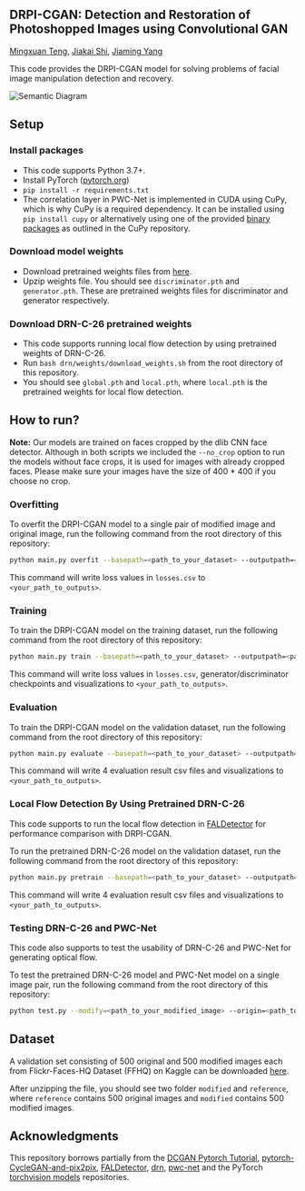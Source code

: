 ## <b>DRPI-CGAN: Detection and Restoration of Photoshopped Images using Convolutional GAN </b>
[Mingxuan Teng](https://github.com/AlveinTeng),
[Jiakai Shi](https://github.com/VictorS67),
[Jiaming Yang](https://github.com/Jiaming-Yang-20)

This code provides the DRPI-CGAN model for solving problems of facial image manipulation detection and recovery.

![Semantic Diagram](https://drive.google.com/file/d/1WR_6rYMQx3ZYYdJvPk7yykPUMdthrI82/view?usp=sharing)

## Setup

### Install packages
- This code supports Python 3.7+.
- Install PyTorch ([pytorch.org](http://pytorch.org))
- `pip install -r requirements.txt`
- The correlation layer in PWC-Net is implemented in CUDA using CuPy, which is why CuPy is a required dependency. It can be installed using `pip install cupy` or alternatively using one of the provided [binary packages](https://docs.cupy.dev/en/stable/install.html#installing-cupy) as outlined in the CuPy repository.

### Download model weights
- Download pretrained weights files from [here](https://drive.google.com/file/d/1RyWliMj78-fALepCq7PBTBqB5Bf98TIh/view?usp=sharing).
- Upzip weights file. You should see `discriminator.pth` and `generator.pth`. These are pretrained weights files for discriminator and generator respectively.

### Download DRN-C-26 pretrained weights
- This code supports running local flow detection by using pretrained weights of DRN-C-26.
- Run `bash drn/weights/download_weights.sh` from the root directory of this repository.
- You should see `global.pth` and `local.pth`, where `local.pth` is the pretrained weights for local flow detection.

## How to run?

**Note:** Our models are trained on faces cropped by the dlib CNN face detector. Although in both scripts we included the `--no_crop` option to run the models without face crops, it is used for images with already cropped faces. Please make sure your images have the size of 400 * 400 if you choose no crop.

### Overfitting

To overfit the DRPI-CGAN model to a single pair of modified image and original image, run the following command from the root directory of this repository:

```bash
python main.py overfit --basepath=<path_to_your_dataset> --outputpath=<path_to_your_outputs>
```

This command will write loss values in `losses.csv` to `<your_path_to_outputs>`.

### Training

To train the DRPI-CGAN model on the training dataset, run the following command from the root directory of this repository:

```bash
python main.py train --basepath=<path_to_your_dataset> --outputpath=<path_to_your_outputs> --gen_checkpoint=<path_to_pretrained_generator_weights> --dis_checkpoint=<path_to_pretrained_discriminator_weights> 
```

This command will write loss values in `losses.csv`, generator/discriminator checkpoints and visualizations to `<your_path_to_outputs>`.

### Evaluation

To train the DRPI-CGAN model on the validation dataset, run the following command from the root directory of this repository:

```bash
python main.py evaluate --basepath=<path_to_your_dataset> --outputpath=<path_to_your_outputs>
```

This command will write 4 evaluation result csv files and visualizations to `<your_path_to_outputs>`.

### Local Flow Detection By Using Pretrained DRN-C-26

This code supports to run the local flow detection in [FALDetector](https://github.com/PeterWang512/FALdetector) for performance comparison with DRPI-CGAN.

To run the pretrained DRN-C-26 model on the validation dataset, run the following command from the root directory of this repository:

```bash
python main.py pretrain --basepath=<path_to_your_dataset> --outputpath=<path_to_your_outputs>
```

This command will write 4 evaluation result csv files and visualizations to `<your_path_to_outputs>`.

### Testing DRN-C-26 and PWC-Net

This code also supports to test the usability of DRN-C-26 and PWC-Net for generating optical flow.

To test the pretrained DRN-C-26 model and PWC-Net model on a single image pair, run the following command from the root directory of this repository:

```bash
python test.py --modify=<path_to_your_modified_image> --origin=<path_to_your_original_image> --model="./drn/weights/local.pth" --output_dir=<path_to_your_outputs>
```

## Dataset
A validation set consisting of 500 original and 500 modified images each from Flickr-Faces-HQ Dataset (FFHQ) on Kaggle can be downloaded [here](https://drive.google.com/file/d/1BJHppRV8Od6lYgEGbSX71h5gSd0rYxzK/view?usp=sharing).

After unzipping the file, you should see two folder `modified` and `reference`, where `reference` contains 500 original images and `modified` contains 500 modified images.

## Acknowledgments

This repository borrows partially from the [DCGAN Pytorch Tutorial](https://pytorch.org/tutorials/beginner/dcgan_faces_tutorial.html), [pytorch-CycleGAN-and-pix2pix](https://github.com/junyanz/pytorch-CycleGAN-and-pix2pix), [FALDetector](https://github.com/PeterWang512/FALdetector), [drn](https://github.com/fyu/drn), [pwc-net](https://github.com/sniklaus/pytorch-pwc) and the PyTorch [torchvision models](https://github.com/pytorch/vision/tree/master/torchvision/models) repositories. 
